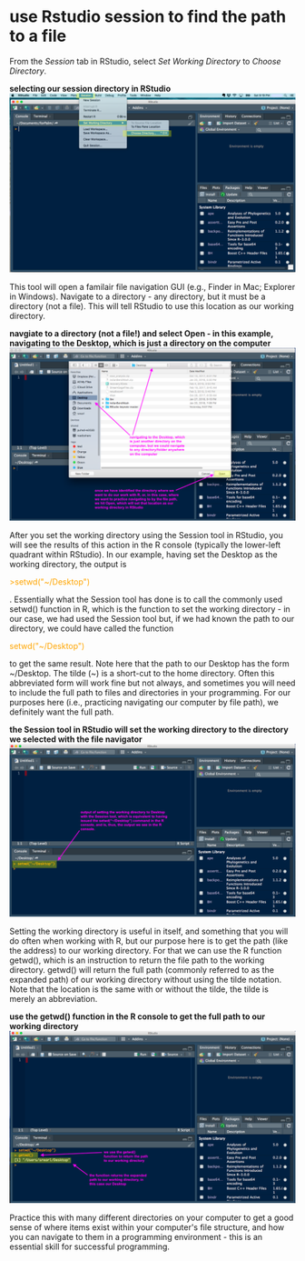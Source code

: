 # use Rstudio session to find the path to a file

From the *Session* tab in RStudio, select *Set Working Directory* to *Choose Directory*. 

**selecting our session directory in RStudio**
![choose-working-directory](figures/choose-working-directory.png)

This tool will open a familair file navigation GUI (e.g., Finder in Mac; Explorer in Windows). Navigate to a directory - any directory, but it must be a directory (not a file). This will tell RStudio to use this location as our working directory.

**navgiate to a directory (not a file!) and select Open - in this example, navigating to the Desktop, which is just a directory on the computer**
![navigate-to-directory](figures/navigate-to-directory.png)

After you set the working directory using the Session tool in RStudio, you will see the results of this action in the R console (typically the lower-left quadrant within RStudio). In our example, having set the Desktop as the working directory, the output is <p style="color: orange;">\>setwd("~/Desktop")</p>. Essentially what the Session tool has done is to call the commonly used setwd() function in R, which is the function to set the working directory - in our case, we had used the Session tool but, if we had known the path to our directory, we could have called the function <p style="color: orange;">setwd("~/Desktop")</p> to get the same result. Note here that the path to our Desktop has the form ~/Desktop. The tilde (~) is a short-cut to the home directory. Often this abbreviated form will work fine but not always, and sometimes you will need to include the full path to files and directories in your programming. For our purposes here (i.e., practicing navigating our computer by file path), we definitely want the full path.

**the Session tool in RStudio will set the working directory to the directory we selected with the file navigator**
![path-is-set](figures/path-is-set.png)

Setting the working directory is useful in itself, and something that you will do often when working with R, but our purpose here is to get the path (like the address) to our working directory. For that we can use the R function getwd(), which is an instruction to return the file path to the working directory. getwd() will return the full path (commonly referred to as the expanded path) of our working directory without using the tilde notation. Note that the location is the same with or without the tilde, the tilde is merely an abbreviation.

**use the getwd() function in the R console to get the full path to our working directory**
![get-working_dir](figures/get-working_dir.png)

Practice this with many different directories on your computer to get a good sense of where items exist within your computer's file structure, and how you can navigate to them in a programming environment - this is an essential skill for successful programming.
